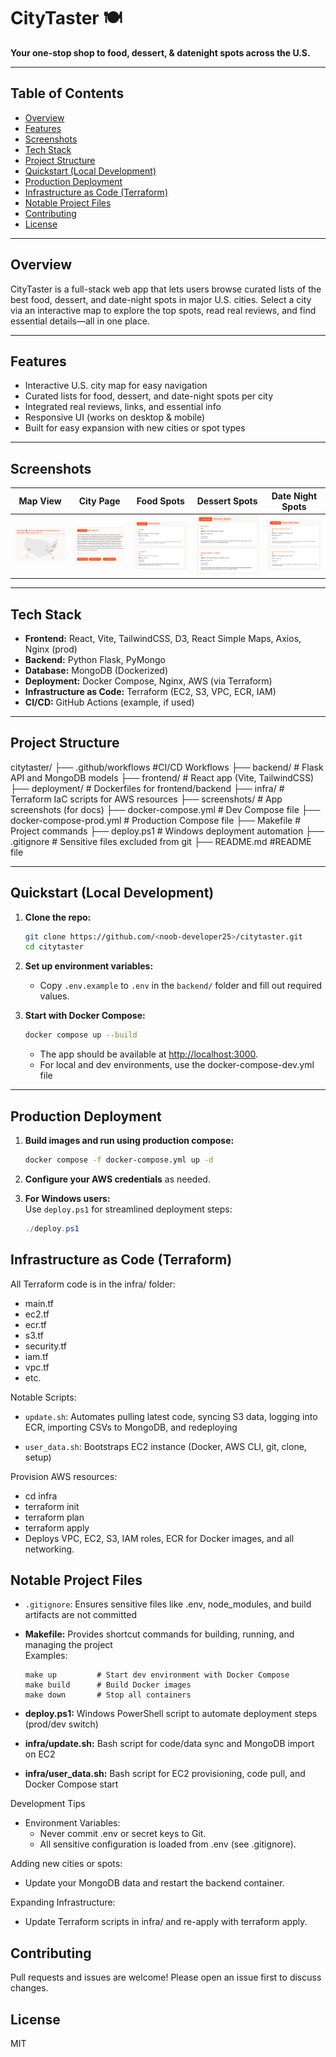 # CityTaster 🍽️

**Your one-stop shop to food, dessert, & datenight spots across the U.S.**

---

## Table of Contents
- [Overview](#overview)
- [Features](#features)
- [Screenshots](#screenshots)
- [Tech Stack](#tech-stack)
- [Project Structure](#project-structure)
- [Quickstart (Local Development)](#quickstart-local-development)
- [Production Deployment](#production-deployment)
- [Infrastructure as Code (Terraform)](#infrastructure-as-code-terraform)
- [Notable Project Files](#notable-project-files)
- [Contributing](#contributing)
- [License](#license)

---

## Overview

CityTaster is a full-stack web app that lets users browse curated lists of the best food, dessert, and date-night spots in major U.S. cities. Select a city via an interactive map to explore the top spots, read real reviews, and find essential details—all in one place.

---

## Features

- Interactive U.S. city map for easy navigation
- Curated lists for food, dessert, and date-night spots per city
- Integrated real reviews, links, and essential info
- Responsive UI (works on desktop & mobile)
- Built for easy expansion with new cities or spot types

---

## Screenshots

| Map View                   | City Page            | Food Spots            | Dessert Spots          | Date Night Spots        |
|----------------------------|----------------------|-----------------------|------------------------|------------------------|
| ![Map](screenshots/citytaster-map.png) | ![City](screenshots/citytaster-citypage.png) | ![Food](screenshots/citytaster-foodpage.png) | ![Dessert](screenshots/citytaster-dessertpage.png) | ![DateNight](screenshots/citytaster-datenightpage.png) |

---

## Tech Stack

- **Frontend:** React, Vite, TailwindCSS, D3, React Simple Maps, Axios, Nginx (prod)
- **Backend:** Python Flask, PyMongo
- **Database:** MongoDB (Dockerized)
- **Deployment:** Docker Compose, Nginx, AWS (via Terraform)
- **Infrastructure as Code:** Terraform (EC2, S3, VPC, ECR, IAM)
- **CI/CD:** GitHub Actions (example, if used)

---

## Project Structure

citytaster/
├── .github/workflows #CI/CD Workflows
├── backend/ # Flask API and MongoDB models
├── frontend/ # React app (Vite, TailwindCSS)
├── deployment/ # Dockerfiles for frontend/backend
├── infra/ # Terraform IaC scripts for AWS resources
├── screenshots/ # App screenshots (for docs)
├── docker-compose.yml # Dev Compose file
├── docker-compose-prod.yml # Production Compose file
├── Makefile # Project commands
├── deploy.ps1  # Windows deployment automation
├── .gitignore  # Sensitive files excluded from git
├── README.md #README file


---

## Quickstart (Local Development)

1. **Clone the repo:**
    ```bash
    git clone https://github.com/<noob-developer25>/citytaster.git
    cd citytaster
    ```

2. **Set up environment variables:**
    - Copy `.env.example` to `.env` in the `backend/` folder and fill out required values.

3. **Start with Docker Compose:**
    ```bash
    docker compose up --build 
    ```
    - The app should be available at [http://localhost:3000](http://localhost:3000).
    - For local and dev environments, use the docker-compose-dev.yml file

---

## Production Deployment

1. **Build images and run using production compose:**
    ```bash
    docker compose -f docker-compose.yml up -d
    ```

2. **Configure your AWS credentials** as needed.

3. **For Windows users:**  
   Use `deploy.ps1` for streamlined deployment steps:
   ```powershell
   ./deploy.ps1

## Infrastructure as Code (Terraform)
All Terraform code is in the infra/ folder:

- main.tf
- ec2.tf 
- ecr.tf
- s3.tf
- security.tf
- iam.tf
- vpc.tf 
- etc.

Notable Scripts: 
- `update.sh`: Automates pulling latest code, syncing S3 data, logging into ECR, importing CSVs to MongoDB, and redeploying 

- `user_data.sh`: Bootstraps EC2 instance (Docker, AWS CLI, git, clone, setup)

Provision AWS resources:
- cd infra
- terraform init
- terraform plan
- terraform apply
- Deploys VPC, EC2, S3, IAM roles, ECR for Docker images, and all networking.

## Notable Project Files
- `.gitignore`: Ensures sensitive files like .env, node_modules, and build artifacts are not committed
- **Makefile:** Provides shortcut commands for building, running, and managing the project  
  Examples:
    ```
    make up         # Start dev environment with Docker Compose
    make build      # Build Docker images
    make down       # Stop all containers
    ```

- **deploy.ps1:** Windows PowerShell script to automate deployment steps (prod/dev switch)
- **infra/update.sh:** Bash script for code/data sync and MongoDB import on EC2
- **infra/user_data.sh:** Bash script for EC2 provisioning, code pull, and Docker Compose start


Development Tips
- Environment Variables:
    - Never commit .env or secret keys to Git.
    - All sensitive configuration is loaded from .env (see .gitignore).

Adding new cities or spots:
- Update your MongoDB data and restart the backend container.

Expanding Infrastructure:
- Update Terraform scripts in infra/ and re-apply with terraform apply.

## Contributing
Pull requests and issues are welcome! Please open an issue first to discuss changes.

## License
MIT
